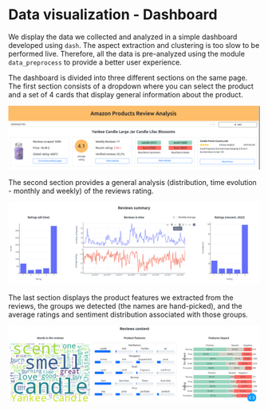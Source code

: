 # Data visualization - Dashboard

We display the data we collected and analyzed in a simple dashboard developed using `dash`. The aspect extraction and clustering is too slow to be performed live. Therefore, all the data is pre-analyzed using the module `data_preprocess` to provide a better user experience.

The dashboard is divided into three different sections on the same page. The first section consists of a dropdown where you can select the product and a set of 4 cards that display general information about the product.

<img src="screenshots/top.png">

The second section provides a general analysis (distribution, time evolution - monthly and weekly) of the reviews rating.

<img src="screenshots/middle.png">

The last section displays the product features we extracted from the reviews, the groups we detected (the names are hand-picked), and the average ratings and sentiment distribution associated with those groups.

<img src="screenshots/bottom.png">
